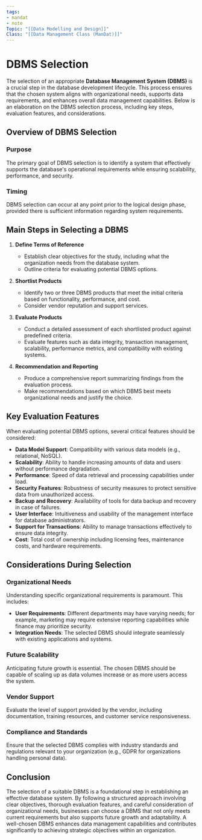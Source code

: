 ```yaml
---
tags:
- mandat
- note
Topic: "[[Data Modelling and Design]]"
Class: "[[Data Management Class (ManDat)]]"
---
```


# DBMS Selection

The selection of an appropriate **Database Management System (DBMS)** is a crucial step in the database development lifecycle. This process ensures that the chosen system aligns with organizational needs, supports data requirements, and enhances overall data management capabilities. Below is an elaboration on the DBMS selection process, including key steps, evaluation features, and considerations.

## Overview of DBMS Selection

### Purpose
The primary goal of DBMS selection is to identify a system that effectively supports the database's operational requirements while ensuring scalability, performance, and security.

### Timing
DBMS selection can occur at any point prior to the logical design phase, provided there is sufficient information regarding system requirements.

## Main Steps in Selecting a DBMS

1. **Define Terms of Reference**
   - Establish clear objectives for the study, including what the organization needs from the database system.
   - Outline criteria for evaluating potential DBMS options.

2. **Shortlist Products**
   - Identify two or three DBMS products that meet the initial criteria based on functionality, performance, and cost.
   - Consider vendor reputation and support services.

3. **Evaluate Products**
   - Conduct a detailed assessment of each shortlisted product against predefined criteria.
   - Evaluate features such as data integrity, transaction management, scalability, performance metrics, and compatibility with existing systems.

4. **Recommendation and Reporting**
   - Produce a comprehensive report summarizing findings from the evaluation process.
   - Make recommendations based on which DBMS best meets organizational needs and justify the choice.

## Key Evaluation Features

When evaluating potential DBMS options, several critical features should be considered:

- **Data Model Support**: Compatibility with various data models (e.g., relational, NoSQL).
- **Scalability**: Ability to handle increasing amounts of data and users without performance degradation.
- **Performance**: Speed of data retrieval and processing capabilities under load.
- **Security Features**: Robustness of security measures to protect sensitive data from unauthorized access.
- **Backup and Recovery**: Availability of tools for data backup and recovery in case of failures.
- **User Interface**: Intuitiveness and usability of the management interface for database administrators.
- **Support for Transactions**: Ability to manage transactions effectively to ensure data integrity.
- **Cost**: Total cost of ownership including licensing fees, maintenance costs, and hardware requirements.

## Considerations During Selection

### Organizational Needs
Understanding specific organizational requirements is paramount. This includes:

- **User Requirements**: Different departments may have varying needs; for example, marketing may require extensive reporting capabilities while finance may prioritize security.
- **Integration Needs**: The selected DBMS should integrate seamlessly with existing applications and systems.

### Future Scalability
Anticipating future growth is essential. The chosen DBMS should be capable of scaling up as data volumes increase or as more users access the system.

### Vendor Support
Evaluate the level of support provided by the vendor, including documentation, training resources, and customer service responsiveness.

### Compliance and Standards
Ensure that the selected DBMS complies with industry standards and regulations relevant to your organization (e.g., GDPR for organizations handling personal data).

## Conclusion

The selection of a suitable DBMS is a foundational step in establishing an effective database system. By following a structured approach involving clear objectives, thorough evaluation features, and careful consideration of organizational needs, businesses can choose a DBMS that not only meets current requirements but also supports future growth and adaptability. A well-chosen DBMS enhances data management capabilities and contributes significantly to achieving strategic objectives within an organization.
